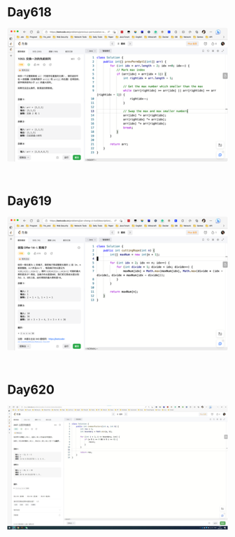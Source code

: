 # Day618

![day618](2304img.assets/day618.png)

&nbsp;

# Day619

![day619](2304img.assets/day619.png)

&nbsp;

# Day620

![day620](2304img.assets/day620.jpg)
